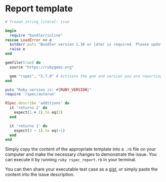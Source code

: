 <!---
This file was generated on 2020-12-26T20:29:41+00:00 from the rspec-dev repo.
DO NOT modify it by hand as your changes will get lost the next time it is generated.
-->

# Report template

```ruby
# frozen_string_literal: true

begin
  require "bundler/inline"
rescue LoadError => e
  $stderr.puts "Bundler version 1.10 or later is required. Please update your Bundler"
  raise e
end

gemfile(true) do
  source "https://rubygems.org"

  gem "rspec", "3.7.0" # Activate the gem and version you are reporting the issue against.
end

puts "Ruby version is: #{RUBY_VERSION}"
require 'rspec/autorun'

RSpec.describe 'additions' do
  it 'returns 2' do
    expect(1 + 1).to eq(2)
  end

  it 'returns 1' do
    expect(3 - 1).to eq(-1)
  end
end
```

Simply copy the content of the appropriate template into a `.rb` file on your computer
and make the necessary changes to demonstrate the issue. You can execute it by running
`ruby rspec_report.rb` in your terminal.

You can then share your executable test case as a [gist](https://gist.github.com), or
simply paste the content into the issue description.
